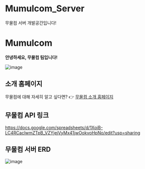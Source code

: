 # Mumulcom_Server
무물컴 서버 개발공간입니다!

# Mumulcom
**안녕하세요, 무물컴 팀입니다!**


![image](https://user-images.githubusercontent.com/63892688/158364987-44b25f42-7137-4920-9a25-d62dab9b7e25.png)

## 소개 홈페이지
무물컴에 대해 자세히 알고 싶다면? 👉 [무물컴 소개 홈페이지](https://www.notion.so/90ef467fa7014db79c965c6b4d7c2d4a)


## 무물컴 API 링크
https://docs.google.com/spreadsheets/d/1XojB-LC4RCaclwmZTpB_VZYjejVyMx41jwOokvoHpNo/edit?usp=sharing

## 무물컴 서버 ERD
![image](https://user-images.githubusercontent.com/59432371/158396779-d0f1857e-673a-42ff-8c1b-94133aabb75e.png)
